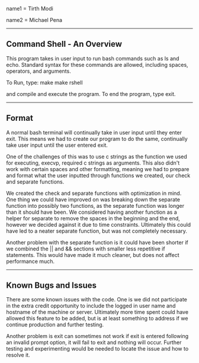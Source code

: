name1 = Tirth Modi

name2 = Michael Pena


-----------------------------
Command Shell - An Overview
-----------------------------
This program takes in user input to run bash commands such as ls and echo.
Standard syntax for these commands are allowed, including spaces, operators, 
and arguments. 

To Run, type:
make
make rshell

and compile and execute the program.
To end the program, type exit.

-----------------------------
Format
-----------------------------
A normal bash terminal will continually take in user input until they enter
exit. This means we had to create our program to do the same, continually take
user input until the user entered exit. 

One of the challenges of this was to use c strings as the function we used
for executing, execvp, required c strings as arguments. This also didn't work
with certain spaces and other formatting, meaning we had to prepare and format
what the user inputted through functions we created, our check and separate
functions. 

We created the check and separate functions with optimization in mind. One 
thing we could have improved on was breaking down the separate function into
possibly two functions, as the separate function was longer than it should
have been. We considered having another function as a helper for separate to 
remove the spaces in the beginning and the end, however we decided against it 
due to time constraints. Ultimately this could have led to a neater separate 
function, but was not completely necessary. 

Another problem with the separate function is it could have been shorter if 
we combined the || and && sections with smaller less repetitive if statements.
This would have made it much cleaner, but does not affect performance much.

-----------------------------
Known Bugs and Issues
-----------------------------
There are some known issues with the code. One is we did not participate in
the extra credit opportunity to include the logged in user name and hostname 
of the machine or server. Ultimately more time spent could have allowed this
feature to be added, but is at least something to address if we continue 
production and further testing.

Another problem is exit can sometimes not work if exit is entered following an
invalid prompt option, it will fail to exit and nothing will occur. Further 
testing and experimenting would be needed to locate the issue and how to 
resolve it.
